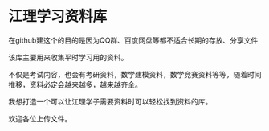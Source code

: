 # 江理学习资料库
在github建这个的目的是因为QQ群、百度网盘等都不适合长期的存放、分享文件

该库主要用来收集平时学习用的资料。

不仅是考试内容，也会有考研资料，数学建模资料，数学竞赛资料等等，随着时间推移，资料必定会越来越多，越来越齐全。

我想打造一个可以让江理学子需要资料时可以轻松找到资料的库。

欢迎各位上传文件。
